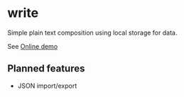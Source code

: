 write
=====

Simple plain text composition using local storage for data.

See [Online demo](http://jarday.com/write)

Planned features
-

  - JSON import/export
